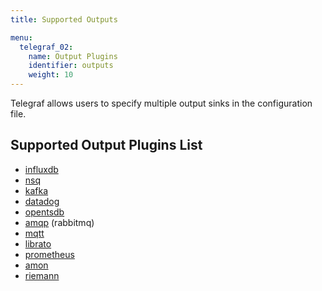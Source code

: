 ```yaml
---
title: Supported Outputs

menu:
  telegraf_02:
    name: Output Plugins
    identifier: outputs
    weight: 10
---
```


Telegraf allows users to specify multiple output sinks in the configuration file.

## Supported Output Plugins List

* [influxdb](https://github.com/influxdata/telegraf/tree/master/plugins/outputs/influxdb)
* [nsq](https://github.com/influxdata/telegraf/tree/master/plugins/outputs/nsq)
* [kafka](https://github.com/influxdata/telegraf/tree/master/plugins/outputs/kafka)
* [datadog](https://github.com/influxdata/telegraf/tree/master/plugins/outputs/datadog)
* [opentsdb](https://github.com/influxdata/telegraf/tree/master/plugins/outputs/opentsdb)
* [amqp](https://github.com/influxdata/telegraf/tree/master/plugins/outputs/amqp) (rabbitmq)
* [mqtt](https://github.com/influxdata/telegraf/tree/master/plugins/outputs/mqtt)
* [librato](https://github.com/influxdata/telegraf/tree/master/plugins/outputs/librato)
* [prometheus](https://github.com/influxdata/telegraf/tree/master/plugins/outputs/prometheus_client)
* [amon](https://github.com/influxdata/telegraf/tree/master/plugins/outputs/amon)
* [riemann](https://github.com/influxdata/telegraf/tree/master/plugins/outputs/riemann)


